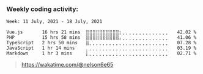 ### Weekly coding activity:

<!--START_SECTION:waka-->
```text
Week: 11 July, 2021 - 18 July, 2021

Vue.js       16 hrs 21 mins  ⣿⣿⣿⣿⣿⣿⣿⣿⣿⣿⡆⡀⡀⡀⡀⡀⡀⡀⡀⡀⡀⡀⡀⡀⡀   42.02 % 
PHP          15 hrs 58 mins  ⣿⣿⣿⣿⣿⣿⣿⣿⣿⣿⡄⡀⡀⡀⡀⡀⡀⡀⡀⡀⡀⡀⡀⡀⡀   41.06 % 
TypeScript   2 hrs 50 mins   ⣿⡀⡀⡀⡀⡀⡀⡀⡀⡀⡀⡀⡀⡀⡀⡀⡀⡀⡀⡀⡀⡀⡀⡀⡀   07.28 % 
JavaScript   1 hr 14 mins    ⡀⡀⡀⡀⡀⡀⡀⡀⡀⡀⡀⡀⡀⡀⡀⡀⡀⡀⡀⡀⡀⡀⡀⡀⡀   03.19 % 
Markdown     1 hr 3 mins     ⡇⡀⡀⡀⡀⡀⡀⡀⡀⡀⡀⡀⡀⡀⡀⡀⡀⡀⡀⡀⡀⡀⡀⡀⡀   02.71 % 
```
<!--END_SECTION:waka-->

> https://wakatime.com/@nelson6e65
